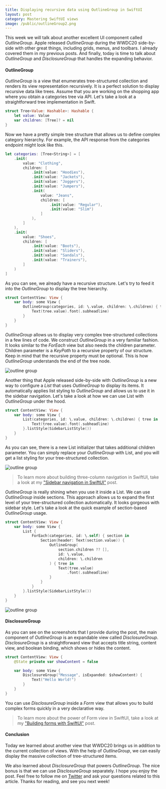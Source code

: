 ```yaml
---
title: Displaying recursive data using OutlineGroup in SwiftUI
layout: post
category: Mastering SwiftUI views
image: /public/outlineGroup2.png
---
```


This week we will talk about another excellent UI component called *OutlineGroup*. Apple released *OutlineGroup* during the WWDC20 side-by-side with other great things, including grids, menus, and toolbars. I already covered them in my previous posts. And finally, today is time to talk about *OutlineGroup* and *DisclosureGroup* that handles the expanding behavior.

#### OutlineGroup
*OutlineGroup* is a view that enumerates tree-structured collection and renders its view representation recursively. It is a perfect solution to display recursive data like trees. Assume that you are working on the shopping app where you obtain a categories tree via API. Let's take a look at a straightforward tree implementation in Swift.

```swift
struct Tree<Value: Hashable>: Hashable {
    let value: Value
    var children: [Tree]? = nil
}
```

Now we have a pretty simple tree structure that allows us to define complex category hierarchy. For example, the API response from the categories endpoint might look like this.

```swift
let categories: [Tree<String>] = [
    .init(
        value: "Clothing",
        children: [
            .init(value: "Hoodies"),
            .init(value: "Jackets"),
            .init(value: "Joggers"),
            .init(value: "Jumpers"),
            .init(
                value: "Jeans",
                children: [
                    .init(value: "Regular"),
                    .init(value: "Slim")
                ]
            ),
        ]
    ),
    .init(
        value: "Shoes",
        children: [
            .init(value: "Boots"),
            .init(value: "Sliders"),
            .init(value: "Sandals"),
            .init(value: "Trainers"),
        ]
    )
]
```

As you can see, we already have a recursive structure. Let's try to feed it into the *OutlineGroup* to display the tree hierarchy.

```swift
struct ContentView: View {
    var body: some View {
        OutlineGroup(categories, id: \.value, children: \.children) { tree in
            Text(tree.value).font(.subheadline)
        }
    }
}
```

*OutlineGroup* allows us to display very complex tree-structured collections in a few lines of code. We construct *OutlineGroup* in a very familiar fashion. It looks similar to the *ForEach* view but also needs the children parameter. Children parameter is a *KeyPath* to a recursive property of our structure. Keep in mind that the recursive property must be optional. This is how *OutlineGroup* understands the end of the tree node.

![outline group](/public/outlineGroup1.png)

Another thing that Apple released side-by-side with *OutlineGroup* is a new way to configure a *List* that uses *OutlineGroup* to display its items. It automatically applies list styling to *OutlineGroup* and allows us to use it in the sidebar navigation. Let's take a look at how we can use List with *OutlineGroup* under the hood.

```swift
struct ContentView: View {
    var body: some View {
        List(categories, id: \.value, children: \.children) { tree in
            Text(tree.value).font(.subheadline)
        }.listStyle(SidebarListStyle())
    }
}
```

As you can see, there is a new List initializer that takes additional children parameter. You can simply replace your *OutlineGroup* with List, and you will get a list styling for your tree-structured collection.

![outline group](/public/outlineGroup2.png)

> To learn more about building three-column navigation in SwiftUI, take a look at my ["Sidebar navigation in SwiftUI"](/2020/07/21/sidebar-navigation-in-swiftui/) post.

*OutlineGroup* is really shining when you use it inside a List. We can use *OutlineGroup* inside sections. This approach allows us to expand the first level of your tree-structured collection automatically. It looks gorgeous with sidebar style. Let's take a look at the quick example of section-based *OutlineGroup* usage.

```swift
struct ContentView: View {
    var body: some View {
        List {
            ForEach(categories, id: \.self) { section in
                Section(header: Text(section.value)) {
                    OutlineGroup(
                        section.children ?? [],
                        id: \.value,
                        children: \.children
                    ) { tree in
                        Text(tree.value)
                            .font(.subheadline)
                    }
                }
            }
        }.listStyle(SidebarListStyle())
    }
}
```

![outline group](/public/outlineGroup3.png)

#### DisclosureGroup
As you can see on the screenshots that I provide during the post, the main component of *OutlineGroup* is an expandable view called *DisclosureGroup*. *DisclosureGroup* is a straightforward view that accepts title string, content view, and boolean binding, which shows or hides the content.

```swift
struct ContentView: View {
    @State private var showContent = false

    var body: some View {
        DisclosureGroup("Message", isExpanded: $showContent) {
            Text("Hello World!")
        }
    }
}
```

You can use *DisclosureGroup* inside a *Form* view that allows you to build complex forms quickly in a very declarative way.

> To learn more about the power of Form view in SwiftUI, take a look at my ["Building forms with SwiftUI"](/2019/06/19/building-forms-with-swiftui/) post.

#### Conclusion
Today we learned about another view that WWDC20 brings us in addition to the current collection of views. With the help of *OutlineGroup*, we can easily display the massive collection of tree-structured items.

We also learned about *DisclosureGroup* that powers *OutlineGroup*. The nice bonus is that we can use *DisclosureGroup* separately. I hope you enjoy the post. Feel free to follow me on [Twitter](https://twitter.com/mecid) and ask your questions related to this article. Thanks for reading, and see you next week!